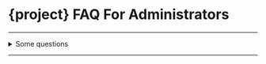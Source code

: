# {project} FAQ For Administrators

---

<details>
<summary>Some questions</summary>

Description

</details>

---
